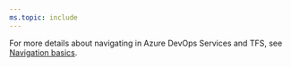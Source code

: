 ```yaml
---
ms.topic: include
---
```


For more details about navigating in Azure DevOps Services and TFS, see [Navigation basics](../../project/navigation/index.md).
